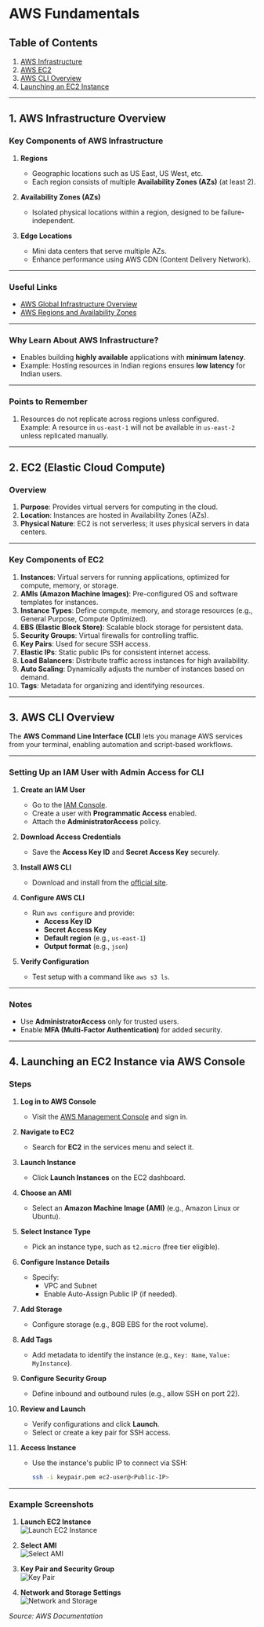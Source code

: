 # AWS Fundamentals

## Table of Contents

1. [AWS Infrastructure](#1-aws-infrastructure-overview)  
2. [AWS EC2](#2-ec2-elastic-cloud-compute)  
3. [AWS CLI Overview](#3-aws-cli-overview)  
4. [Launching an EC2 Instance](#4-launching-an-ec2-instance-via-aws-console)  

---

## 1. AWS Infrastructure Overview

### Key Components of AWS Infrastructure

1. **Regions**  
   - Geographic locations such as US East, US West, etc.  
   - Each region consists of multiple **Availability Zones (AZs)** (at least 2).  

2. **Availability Zones (AZs)**  
   - Isolated physical locations within a region, designed to be failure-independent.  

3. **Edge Locations**  
   - Mini data centers that serve multiple AZs.  
   - Enhance performance using AWS CDN (Content Delivery Network).  

---

### Useful Links
- [AWS Global Infrastructure Overview](https://aws.amazon.com/about-aws/global-infrastructure/)  
- [AWS Regions and Availability Zones](https://aws.amazon.com/about-aws/global-infrastructure/regions_az/)  

---

### Why Learn About AWS Infrastructure?

- Enables building **highly available** applications with **minimum latency**.  
- Example: Hosting resources in Indian regions ensures **low latency** for Indian users.  

---

### Points to Remember

1. Resources do not replicate across regions unless configured.  
   Example: A resource in `us-east-1` will not be available in `us-east-2` unless replicated manually.  

---

## 2. EC2 (Elastic Cloud Compute)

### Overview

1. **Purpose**: Provides virtual servers for computing in the cloud.  
2. **Location**: Instances are hosted in Availability Zones (AZs).  
3. **Physical Nature**: EC2 is not serverless; it uses physical servers in data centers.

---

### Key Components of EC2

1. **Instances**: Virtual servers for running applications, optimized for compute, memory, or storage.  
2. **AMIs (Amazon Machine Images)**: Pre-configured OS and software templates for instances.  
3. **Instance Types**: Define compute, memory, and storage resources (e.g., General Purpose, Compute Optimized).  
4. **EBS (Elastic Block Store)**: Scalable block storage for persistent data.  
5. **Security Groups**: Virtual firewalls for controlling traffic.  
6. **Key Pairs**: Used for secure SSH access.  
7. **Elastic IPs**: Static public IPs for consistent internet access.  
8. **Load Balancers**: Distribute traffic across instances for high availability.  
9. **Auto Scaling**: Dynamically adjusts the number of instances based on demand.  
10. **Tags**: Metadata for organizing and identifying resources.  

---

## 3. AWS CLI Overview

The **AWS Command Line Interface (CLI)** lets you manage AWS services from your terminal, enabling automation and script-based workflows.

---

### Setting Up an IAM User with Admin Access for CLI

1. **Create an IAM User**  
   - Go to the [IAM Console](https://console.aws.amazon.com/iam/).  
   - Create a user with **Programmatic Access** enabled.  
   - Attach the **AdministratorAccess** policy.

2. **Download Access Credentials**  
   - Save the **Access Key ID** and **Secret Access Key** securely.

3. **Install AWS CLI**  
   - Download and install from the [official site](https://aws.amazon.com/cli/).

4. **Configure AWS CLI**  
   - Run `aws configure` and provide:  
     - **Access Key ID**  
     - **Secret Access Key**  
     - **Default region** (e.g., `us-east-1`)  
     - **Output format** (e.g., `json`)  

5. **Verify Configuration**  
   - Test setup with a command like `aws s3 ls`.

---

### Notes
- Use **AdministratorAccess** only for trusted users.  
- Enable **MFA (Multi-Factor Authentication)** for added security.  

---

## 4. Launching an EC2 Instance via AWS Console

### Steps

1. **Log in to AWS Console**  
   - Visit the [AWS Management Console](https://aws.amazon.com/console/) and sign in.

2. **Navigate to EC2**  
   - Search for **EC2** in the services menu and select it.

3. **Launch Instance**  
   - Click **Launch Instances** on the EC2 dashboard.

4. **Choose an AMI**  
   - Select an **Amazon Machine Image (AMI)** (e.g., Amazon Linux or Ubuntu).  

5. **Select Instance Type**  
   - Pick an instance type, such as `t2.micro` (free tier eligible).  

6. **Configure Instance Details**  
   - Specify:
     - VPC and Subnet
     - Enable Auto-Assign Public IP (if needed).  

7. **Add Storage**  
   - Configure storage (e.g., 8GB EBS for the root volume).  

8. **Add Tags**  
   - Add metadata to identify the instance (e.g., `Key: Name`, `Value: MyInstance`).  

9. **Configure Security Group**  
   - Define inbound and outbound rules (e.g., allow SSH on port 22).  

10. **Review and Launch**  
    - Verify configurations and click **Launch**.  
    - Select or create a key pair for SSH access.

11. **Access Instance**  
    - Use the instance's public IP to connect via SSH:  
      ```bash
      ssh -i keypair.pem ec2-user@<Public-IP>
      ```

---

### Example Screenshots

1. **Launch EC2 Instance**  
   ![Launch EC2 Instance](image-1.png)

2. **Select AMI**  
   ![Select AMI](image-2.png)

3. **Key Pair and Security Group**  
   ![Key Pair](image-3.png)

4. **Network and Storage Settings**  
   ![Network and Storage](image-4.png)  

*Source: AWS Documentation*
